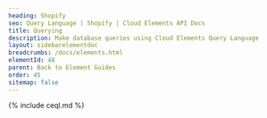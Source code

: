 ```yaml
---
heading: Shopify
seo: Query Language | Shopify | Cloud Elements API Docs
title: Querying
description: Make database queries using Cloud Elements Query Language.
layout: sidebarelementdoc
breadcrumbs: /docs/elements.html
elementId: 48
parent: Back to Element Guides
order: 45
sitemap: false
---
```


{% include ceql.md %}
